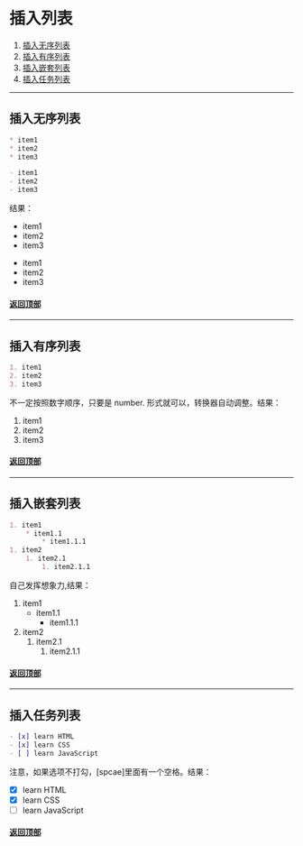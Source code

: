[0.0]: #插入列表
[1.0]: #插入无序列表
[2.0]: #插入有序列表
[3.0]: #插入嵌套列表
[4.0]: #插入任务列表


# 插入列表
1. [插入无序列表][1.0]
2. [插入有序列表][2.0]
3. [插入嵌套列表][3.0]
4. [插入任务列表][4.0]

---
## 插入无序列表
```Markdown
* item1
* item2
* item3

- item1
- item2
- item3
```
结果：

* item1
* item2
* item3

- item1
- item2
- item3

#### [返回顶部][0.0]
---
## 插入有序列表
```Markdown
1. item1
2. item2
3. item3

```
不一定按照数字顺序，只要是 number. 形式就可以，转换器自动调整。结果：

1. item1
2. item2
3. item3

#### [返回顶部][0.0]

---
## 插入嵌套列表
```Markdown
1. item1
    * item1.1
        * item1.1.1
1. item2
    1. item2.1
        1. item2.1.1

```
自己发挥想象力,结果：

1. item1
    * item1.1
        * item1.1.1
1. item2
    1. item2.1
        1. item2.1.1

#### [返回顶部][0.0]

---
## 插入任务列表
```Markdown
- [x] learn HTML
- [x] learn CSS
- [ ] learn JavaScript
```
注意，如果选项不打勾，[spcae]里面有一个空格。结果：

- [x] learn HTML
- [x] learn CSS
- [ ] learn JavaScript

#### [返回顶部][0.0]